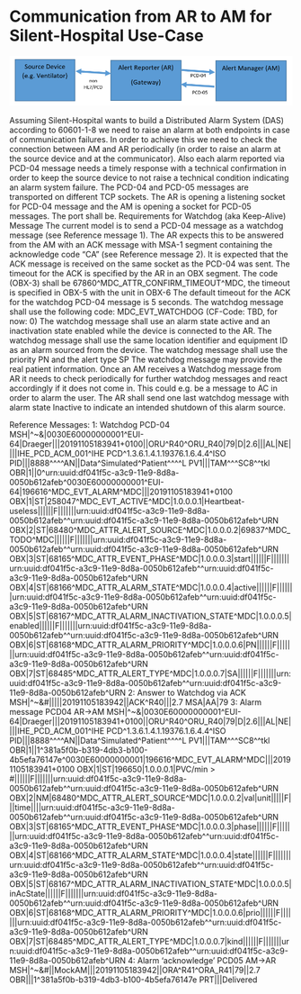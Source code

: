 # Communication from AR to AM for Silent-Hospital Use-Case
![](connection.png)

Assuming Silent-Hospital wants to build a Distributed Alarm System (DAS) according to 60601-1-8 we need to raise an alarm at both endpoints in case of communication failures.
In order to achieve this we need to check the connection between AM and AR periodically (in order to raise an alarm at the source device and at the communicator).
Also each alarm reported via PCD-04 message needs a timely response with a technical confirmation in order to keep the source device to not raise a technical condition indicating an alarm system failure.
The PCD-04 and PCD-05 messages are transported on different TCP sockets. The AR is opening a listening socket for PCD-04 message and the AM is opening a socket for PCD-05 messages. The port shall be.
Requirements for Watchdog (aka Keep-Alive) Message
The current model is to send a PCD-04 message as a watchdog message (see Reference message 1). 
The AR expects this to be answered from the AM with an ACK message with MSA-1 segment containing the acknowledge code “CA” (see Reference message 2). 
It is expected that the ACK message is received on the same socket as the PCD-04 was sent.
The timeout for the ACK is specified by the AR in an OBX segment. The code (OBX-3) shall be 67860^MDC_ATTR_CONFIRM_TIMEOUT^MDC, the timeout is specified in OBX-5 with the unit in OBX-6
The default timeout for the ACK for the watchdog PCD-04 message is 5 seconds.
The watchdog message shall use the following code: MDC_EVT_WATCHDOG (CF-Code: TBD, for now: 0)
The watchdog message shall use an alarm state active and an inactivation state enabled while the device is connected to the AR. 
The watchdog message shall use the same location identifier and equipment ID as an alarm sourced from the device.
The watchdog message shall use the priority PN and the alert type SP
The watchdog message may provide the real patient information.
Once an AM receives a Watchdog message from AR it needs to check periodically for further watchdog messages and react accordingly if it does not come in. This could e.g. be a message to AC in order to alarm the user.
The AR shall send one last watchdog message with alarm state Inactive to indicate an intended shutdown of this alarm source. 


Reference Messages:
1: Watchdog PCD-04
MSH|^~\&|0030E60000000001^EUI-64|Draeger|||20191105183941+0100||ORU^R40^ORU_R40|79|D|2.6|||AL|NE||||IHE_PCD_ACM_001^IHE PCD^1.3.6.1.4.1.19376.1.6.4.4^ISO
PID|||8888^^^^AN||Data^Simulated^Patient^^^^L
PV1|||TAM^^^SC8^^tkl
OBR|1||0^urn:uuid:df041f5c-a3c9-11e9-8d8a-0050b612afeb^0030E60000000001^EUI-64|196616^MDC_EVT_ALARM^MDC|||20191105183941+0100
OBX|1|ST|258047^MDC_EVT_ACTIVE^MDC|1.0.0.0.1|Heartbeat-useless||||||F|||||||urn:uuid:df041f5c-a3c9-11e9-8d8a-0050b612afeb^^urn:uuid:df041f5c-a3c9-11e9-8d8a-0050b612afeb^URN
OBX|2|ST|68480^MDC_ATTR_ALERT_SOURCE^MDC|1.0.0.0.2|69837^MDC_TODO^MDC||||||F|||||||urn:uuid:df041f5c-a3c9-11e9-8d8a-0050b612afeb^^urn:uuid:df041f5c-a3c9-11e9-8d8a-0050b612afeb^URN
OBX|3|ST|68165^MDC_ATTR_EVENT_PHASE^MDC|1.0.0.0.3|start||||||F|||||||urn:uuid:df041f5c-a3c9-11e9-8d8a-0050b612afeb^^urn:uuid:df041f5c-a3c9-11e9-8d8a-0050b612afeb^URN
OBX|4|ST|68166^MDC_ATTR_ALARM_STATE^MDC|1.0.0.0.4|active||||||F|||||||urn:uuid:df041f5c-a3c9-11e9-8d8a-0050b612afeb^^urn:uuid:df041f5c-a3c9-11e9-8d8a-0050b612afeb^URN
OBX|5|ST|68167^MDC_ATTR_ALARM_INACTIVATION_STATE^MDC|1.0.0.0.5|enabled||||||F|||||||urn:uuid:df041f5c-a3c9-11e9-8d8a-0050b612afeb^^urn:uuid:df041f5c-a3c9-11e9-8d8a-0050b612afeb^URN
OBX|6|ST|68168^MDC_ATTR_ALARM_PRIORITY^MDC|1.0.0.0.6|PN||||||F|||||||urn:uuid:df041f5c-a3c9-11e9-8d8a-0050b612afeb^^urn:uuid:df041f5c-a3c9-11e9-8d8a-0050b612afeb^URN
OBX|7|ST|68485^MDC_ATTR_ALERT_TYPE^MDC|1.0.0.0.7|SA||||||F|||||||urn:uuid:df041f5c-a3c9-11e9-8d8a-0050b612afeb^^urn:uuid:df041f5c-a3c9-11e9-8d8a-0050b612afeb^URN
2: Answer to Watchdog via ACK
MSH|^~\&#|||||20191105183942||ACK^R40|||2.7
MSA|AA|79
3: Alarm message PCD04 AR->AM
MSH|^~\&|0030E60000000001^EUI-64|Draeger|||20191105183941+0100||ORU^R40^ORU_R40|79|D|2.6|||AL|NE||||IHE_PCD_ACM_001^IHE PCD^1.3.6.1.4.1.19376.1.6.4.4^ISO
PID|||8888^^^^AN||Data^Simulated^Patient^^^^L
PV1|||TAM^^^SC8^^tkl
OBR|1||1^381a5f0b-b319-4db3-b100-4b5efa76147e^0030E60000000001|196616^MDC_EVT_ALARM^MDC|||20191105183941+0100
OBX|1|ST|196650|1.0.0.0.1|PVC/min > #||||||F|||||||urn:uuid:df041f5c-a3c9-11e9-8d8a-0050b612afeb^^urn:uuid:df041f5c-a3c9-11e9-8d8a-0050b612afeb^URN
OBX|2|NM|68480^MDC_ATTR_ALERT_SOURCE^MDC|1.0.0.0.2|val|unit|||||F|||time||||urn:uuid:df041f5c-a3c9-11e9-8d8a-0050b612afeb^^urn:uuid:df041f5c-a3c9-11e9-8d8a-0050b612afeb^URN
OBX|3|ST|68165^MDC_ATTR_EVENT_PHASE^MDC|1.0.0.0.3|phase||||||F|||||||urn:uuid:df041f5c-a3c9-11e9-8d8a-0050b612afeb^^urn:uuid:df041f5c-a3c9-11e9-8d8a-0050b612afeb^URN
OBX|4|ST|68166^MDC_ATTR_ALARM_STATE^MDC|1.0.0.0.4|state||||||F|||||||urn:uuid:df041f5c-a3c9-11e9-8d8a-0050b612afeb^^urn:uuid:df041f5c-a3c9-11e9-8d8a-0050b612afeb^URN
OBX|5|ST|68167^MDC_ATTR_ALARM_INACTIVATION_STATE^MDC|1.0.0.0.5|inAcState||||||F|||||||urn:uuid:df041f5c-a3c9-11e9-8d8a-0050b612afeb^^urn:uuid:df041f5c-a3c9-11e9-8d8a-0050b612afeb^URN
OBX|6|ST|68168^MDC_ATTR_ALARM_PRIORITY^MDC|1.0.0.0.6|prio||||||F|||||||urn:uuid:df041f5c-a3c9-11e9-8d8a-0050b612afeb^^urn:uuid:df041f5c-a3c9-11e9-8d8a-0050b612afeb^URN
OBX|7|ST|68485^MDC_ATTR_ALERT_TYPE^MDC|1.0.0.0.7|kind||||||F|||||||urn:uuid:df041f5c-a3c9-11e9-8d8a-0050b612afeb^^urn:uuid:df041f5c-a3c9-11e9-8d8a-0050b612afeb^URN
4: Alarm ‘acknowledge’ PCD05 AM->AR
MSH|^~\&#||MockAM|||20191105183942||ORA^R41^ORA_R41|79||2.7
OBR|||1^381a5f0b-b319-4db3-b100-4b5efa76147e
PRT|||Delivered
